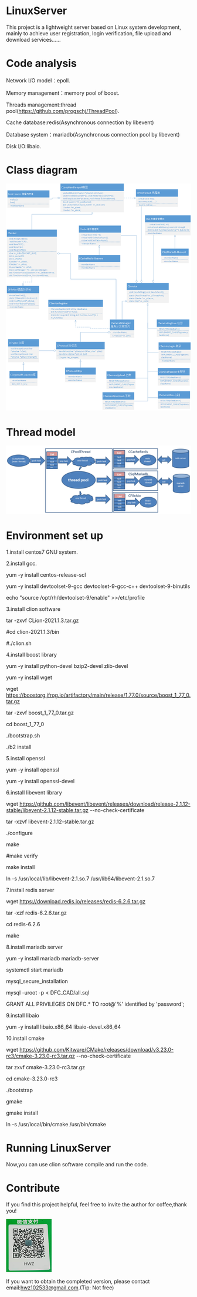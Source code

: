 # LinuxServer 

This project is a lightweight server based on Linux system development, mainly to achieve user registration, 
login verification, file upload and download services......

# Code analysis

Network I/O model：epoll.

Memory management：memory pool of boost.

Threads management:thread pool(https://github.com/progschj/ThreadPool).

Cache database:redis(Asynchronous connection by libevent)

Database system：mariadb(Asynchronous connection pool by libevent)

Disk I/O:libaio.

# Class diagram
![image](https://github.com/HWZ102533/LinuxServer-castration-/blob/main/DFC_CAD/class.png)

# Thread model
![image](https://github.com/HWZ102533/LinuxServer-castration-/blob/main/DFC_CAD/threadModel.PNG)

# Environment set up
1.install centos7 GNU system.

2.install gcc.

yum -y install centos-release-scl

yum -y install devtoolset-9-gcc devtoolset-9-gcc-c++ devtoolset-9-binutils

echo "source /opt/rh/devtoolset-9/enable" >>/etc/profile

3.install clion software

tar -zxvf CLion-2021.1.3.tar.gz

#cd clion-2021.1.3/bin

#./clion.sh

4.install boost library

yum -y install python-devel bzip2-devel zlib-devel  

yum -y install wget

wget https://boostorg.jfrog.io/artifactory/main/release/1.77.0/source/boost_1_77_0.tar.gz

tar -zxvf boost_1_77_0.tar.gz

cd boost_1_77_0

./bootstrap.sh

./b2 install

5.install openssl

yum -y install openssl

yum -y install openssl-devel

6.install libevent library

wget https://github.com/libevent/libevent/releases/download/release-2.1.12-stable/libevent-2.1.12-stable.tar.gz --no-check-certificate

tar -xzvf libevent-2.1.12-stable.tar.gz

./configure

make

#make verify 

make install

ln -s /usr/local/lib/libevent-2.1.so.7 /usr/lib64/libevent-2.1.so.7

7.install redis server

wget https://download.redis.io/releases/redis-6.2.6.tar.gz

tar -xzf redis-6.2.6.tar.gz

cd redis-6.2.6

make

8.install mariadb server

yum -y install mariadb mariadb-server

systemctl start mariadb

mysql_secure_installation

mysql -uroot -p < DFC_CAD/all.sql

GRANT ALL PRIVILEGES ON DFC.* TO root@'%' identified by 'password';

9.install libaio

yum -y install libaio.x86_64 libaio-devel.x86_64

10.install cmake

wget https://github.com/Kitware/CMake/releases/download/v3.23.0-rc3/cmake-3.23.0-rc3.tar.gz --no-check-certificate

tar zxvf cmake-3.23.0-rc3.tar.gz

cd cmake-3.23.0-rc3

./bootstrap

gmake 

gmake install

ln -s /usr/local/bin/cmake /usr/bin/cmake

# Running LinuxServer
Now,you can use clion software compile and run the code.

# Contribute
If you find this project helpful, feel free to invite the author for coffee,thank you! 

![image](https://github.com/HWZ102533/LinuxServer-castration-/blob/main/DFC_CAD/pay2.PNG)

If you want to obtain the completed version, please contact email:hwz102533@gmail.com.(Tip: Not free)



